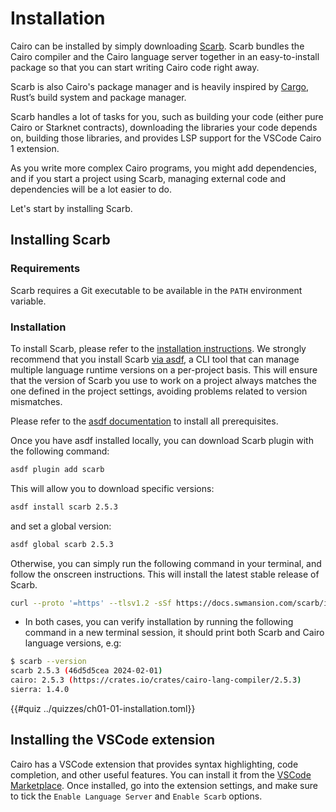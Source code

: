 # Installation

Cairo can be installed by simply downloading [Scarb](https://docs.swmansion.com/scarb/docs). Scarb bundles the Cairo compiler and the Cairo language server together in an easy-to-install package so that you can start writing Cairo code right away.

Scarb is also Cairo's package manager and is heavily inspired by [Cargo](https://doc.rust-lang.org/cargo/), Rust’s build system and package manager.

Scarb handles a lot of tasks for you, such as building your code (either pure Cairo or Starknet contracts), downloading the libraries your code depends on, building those libraries, and provides LSP support for the VSCode Cairo 1 extension.

As you write more complex Cairo programs, you might add dependencies, and if you start a project using Scarb, managing external code and dependencies will be a lot easier to do.

Let's start by installing Scarb.

## Installing Scarb

### Requirements

Scarb requires a Git executable to be available in the `PATH` environment variable.

### Installation

To install Scarb, please refer to the [installation instructions](https://docs.swmansion.com/scarb/download). We strongly recommend that you install
Scarb [via asdf](https://docs.swmansion.com/scarb/download.html#install-via-asdf), a CLI tool that can manage multiple language runtime versions on a per-project basis.
This will ensure that the version of Scarb you use to work on a project always matches the one defined in the project settings, avoiding problems related to version mismatches.

Please refer to the [asdf documentation](https://asdf-vm.com/guide/getting-started.html) to install all prerequisites.

Once you have asdf installed locally, you can download Scarb plugin with the following command:

```bash
asdf plugin add scarb
```

This will allow you to download specific versions:

```bash
asdf install scarb 2.5.3
```

and set a global version:

```bash
asdf global scarb 2.5.3
```

Otherwise, you can simply run the following command in your terminal, and follow the onscreen instructions. This will install the latest stable release of Scarb.

```bash
curl --proto '=https' --tlsv1.2 -sSf https://docs.swmansion.com/scarb/install.sh | sh
```

- In both cases, you can verify installation by running the following command in a new terminal session, it should print both Scarb and Cairo language versions, e.g:

```bash
$ scarb --version
scarb 2.5.3 (46d5d5cea 2024-02-01)
cairo: 2.5.3 (https://crates.io/crates/cairo-lang-compiler/2.5.3)
sierra: 1.4.0
```

{{#quiz ../quizzes/ch01-01-installation.toml}}

## Installing the VSCode extension

Cairo has a VSCode extension that provides syntax highlighting, code completion, and other useful features. You can install it from the [VSCode Marketplace](https://marketplace.visualstudio.com/items?itemName=starkware.cairo1).
Once installed, go into the extension settings, and make sure to tick the `Enable Language Server` and `Enable Scarb` options.
